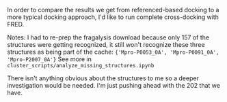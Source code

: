 In order to compare the results we get from referenced-based docking to a more typical docking approach, I'd like to run complete cross-docking with FRED.


Notes:
I had to re-prep the fragalysis download because only 157 of the structures were getting recognized, it still won't recognize these three structures as being part of the cache:
`{'Mpro-P0053_0A', 'Mpro-P0091_0A', 'Mpro-P2007_0A'}`
See more in `cluster_scripts/analyze_missing_structures.ipynb`

There isn't anything obvious about the structures to me so a deeper investigation would be needed. I'm just pushing ahead with the 202 that we have.